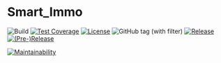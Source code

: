 # Smart_Immo

![Build](https://github.com/FFN-Team/Smart_Immo/actions/workflows/github-ci.yml/badge.svg?branch=main)
[![Test Coverage](https://api.codeclimate.com/v1/badges/a0cb328c06615e126de9/test_coverage)](https://codeclimate.com/repos/6526cea126b84700f171f099/test_coverage) [![License](https://img.shields.io/github/license/FFN-Team/Smart_Immo.svg?style=flat-square)](LICENSE) ![GitHub tag (with filter)](https://img.shields.io/github/v/tag/FFN-Team/Smart_Immo) [![Release](https://img.shields.io/github/release/FFN-Team/Smart_Immo.svg?style=flat-square)](smartimmo/pom.xml) [![(Pre-)Release](https://img.shields.io/github/release/FFN-Team/Smart_Immo/all.svg?label=(pre-)release&style=flat-square)](smartimmo/pom.xml)
<br/>

[![Maintainability](https://api.codeclimate.com/v1/badges/a0cb328c06615e126de9/maintainability)](https://codeclimate.com/repos/6526cea126b84700f171f099/maintainability)
